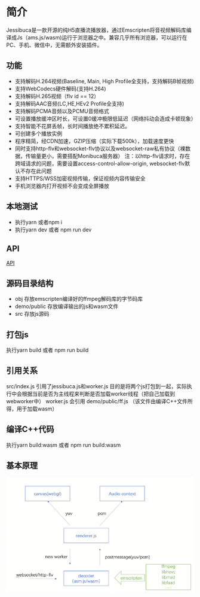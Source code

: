 # 简介

Jessibuca是一款开源的纯H5直播流播放器，通过Emscripten将音视频解码库编译成Js（ams.js/wasm)运行于浏览器之中。兼容几乎所有浏览器，可以运行在PC、手机、微信中，无需额外安装插件。

## 功能
- 支持解码H.264视频(Baseline, Main, High Profile全支持，支持解码B帧视频)
- 支持WebCodecs硬件解码(支持H.264)
- 支持解码H.265视频（flv id == 12）
- 支持解码AAC音频(LC,HE,HEv2 Profile全支持)
- 支持解码PCMA音频以及PCMU音频格式
- 可设置播放缓冲区时长，可设置0缓冲极限低延迟（网络抖动会造成卡顿现象）
- 支持智能不花屏丢帧，长时间播放绝不累积延迟。
- 可创建多个播放实例
- 程序精简，经CDN加速，GZIP压缩（实际下载500k），加载速度更快
- 同时支持http-flv和websocket-flv协议以及websocket-raw私有协议（裸数据，传输量更小，需要搭配Monibuca服务器）
注：以http-flv请求时，存在跨域请求的问题，需要设置access-control-allow-origin, websocket-flv默认不存在此问题
- 支持HTTPS/WSS加密视频传输，保证视频内容传输安全
- 手机浏览器内打开视频不会变成全屏播放

## 本地测试

- 执行yarn 或者npm i
- 执行yarn dev 或者 npm run dev

## API
[API](/api.md)

## 源码目录结构

- obj 存放emscripten编译好的ffmpeg解码库的字节码库
- demo/public 存放编译输出的js和wasm文件
- src 存放js源码

## 打包js

执行yarn build 或者 npm run build

## 引用关系
src/index.js 引用了jessibuca.js和worker.js 目的是将两个js打包到一起，实际执行中会根据当前是否为主线程来判断是否加载worker线程（把自己加载到webworker中）
worker.js 会引用 demo/public/ff.js （该文件由编译C++文件所得，用于加载wasm）

## 编译C++代码

执行yarn build:wasm 或者 npm run build:wasm

## 基本原理

<img src="/demo/public/tech.png">
